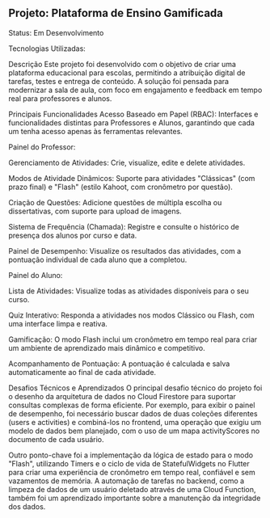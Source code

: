 ## Projeto: Plataforma de Ensino Gamificada
Status: Em Desenvolvimento

Tecnologias Utilizadas:

Descrição
Este projeto foi desenvolvido com o objetivo de criar uma plataforma educacional para escolas, permitindo a atribuição digital de tarefas, testes e entrega de conteúdo. A solução foi pensada para modernizar a sala de aula, com foco em engajamento e feedback em tempo real para professores e alunos.

Principais Funcionalidades
Acesso Baseado em Papel (RBAC): Interfaces e funcionalidades distintas para Professores e Alunos, garantindo que cada um tenha acesso apenas às ferramentas relevantes.

Painel do Professor:

Gerenciamento de Atividades: Crie, visualize, edite e delete atividades.

Modos de Atividade Dinâmicos: Suporte para atividades "Clássicas" (com prazo final) e "Flash" (estilo Kahoot, com cronômetro por questão).

Criação de Questões: Adicione questões de múltipla escolha ou dissertativas, com suporte para upload de imagens.

Sistema de Frequência (Chamada): Registre e consulte o histórico de presença dos alunos por curso e data.

Painel de Desempenho: Visualize os resultados das atividades, com a pontuação individual de cada aluno que a completou.

Painel do Aluno:

Lista de Atividades: Visualize todas as atividades disponíveis para o seu curso.

Quiz Interativo: Responda a atividades nos modos Clássico ou Flash, com uma interface limpa e reativa.

Gamificação: O modo Flash inclui um cronômetro em tempo real para criar um ambiente de aprendizado mais dinâmico e competitivo.

Acompanhamento de Pontuação: A pontuação é calculada e salva automaticamente ao final de cada atividade.

Desafios Técnicos e Aprendizados
O principal desafio técnico do projeto foi o desenho da arquitetura de dados no Cloud Firestore para suportar consultas complexas de forma eficiente. Por exemplo, para exibir o painel de desempenho, foi necessário buscar dados de duas coleções diferentes (users e activities) e combiná-los no frontend, uma operação que exigiu um modelo de dados bem planejado, com o uso de um mapa activityScores no documento de cada usuário.

Outro ponto-chave foi a implementação da lógica de estado para o modo "Flash", utilizando Timers e o ciclo de vida de StatefulWidgets no Flutter para criar uma experiência de cronômetro em tempo real, confiável e sem vazamentos de memória. A automação de tarefas no backend, como a limpeza de dados de um usuário deletado através de uma Cloud Function, também foi um aprendizado importante sobre a manutenção da integridade dos dados.
